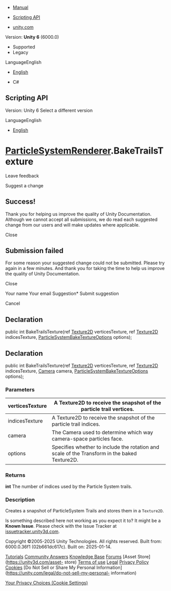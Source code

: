 [ ]()

  * [Manual](../Manual/index.html)
  * [Scripting API](../ScriptReference/index.html)

  * [unity.com](https://unity.com/)

Version: **Unity 6** (6000.0)

  * Supported
  * Legacy

LanguageEnglish

  * [English]()

  * C#

[ ](https://docs.unity3d.com)

## Scripting API

Version: Unity 6 Select a different version

LanguageEnglish

  * [English]()

#  [ParticleSystemRenderer](ParticleSystemRenderer.html).BakeTrailsTexture

Leave feedback

Suggest a change

## Success!

Thank you for helping us improve the quality of Unity Documentation. Although
we cannot accept all submissions, we do read each suggested change from our
users and will make updates where applicable.

Close

## Submission failed

For some reason your suggested change could not be submitted. Please <a>try
again</a> in a few minutes. And thank you for taking the time to help us
improve the quality of Unity Documentation.

Close

Your name Your email Suggestion* Submit suggestion

Cancel

[ ]()

## Declaration

public int BakeTrailsTexture(ref [Texture2D](Texture2D.html) verticesTexture,
ref [Texture2D](Texture2D.html) indicesTexture,
[ParticleSystemBakeTextureOptions](ParticleSystemBakeTextureOptions.html)
options);

## Declaration

public int BakeTrailsTexture(ref [Texture2D](Texture2D.html) verticesTexture,
ref [Texture2D](Texture2D.html) indicesTexture, [Camera](Camera.html) camera,
[ParticleSystemBakeTextureOptions](ParticleSystemBakeTextureOptions.html)
options);

### Parameters

verticesTexture | A Texture2D to receive the snapshot of the particle trail vertices.  
---|---  
indicesTexture | A Texture2D to receive the snapshot of the particle trail indices.  
camera | The Camera used to determine which way camera-space particles face.  
options | Specifies whether to include the rotation and scale of the Transform in the baked Texture2D.  
  
### Returns

**int** The number of indices used by the Particle System trails.

### Description

Creates a snapshot of ParticleSystem Trails and stores them in a `Texture2D`.

Is something described here not working as you expect it to? It might be a
**Known Issue**. Please check with the Issue Tracker at
[issuetracker.unity3d.com](https://issuetracker.unity3d.com).

Copyright ©2005-2025 Unity Technologies. All rights reserved. Built from:
6000.0.36f1 (02b661dc617c). Built on: 2025-01-14.

[Tutorials](https://unity3d.com/learn) [Community
Answers](https://answers.unity3d.com) [Knowledge
Base](https://support.unity3d.com/hc/en-us)
[Forums](https://forum.unity3d.com) [Asset Store](https://unity3d.com/asset-
store) [Terms of use](https://docs.unity3d.com/Manual/TermsOfUse.html)
[Legal](https://unity.com/legal) [Privacy
Policy](https://unity.com/legal/privacy-policy)
[Cookies](https://unity.com/legal/cookie-policy) [Do Not Sell or Share My
Personal Information](https://unity.com/legal/do-not-sell-my-personal-
information)

[Your Privacy Choices (Cookie Settings)](javascript:void\(0\);)

